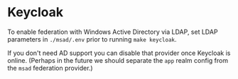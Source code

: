 # Keycloak

To enable federation with Windows Active Directory via LDAP, set LDAP parameters
in `./msad/.env` prior to running `make keycloak`.

If you don't need AD support you can disable that provider once Keycloak is
online. (Perhaps in the future we should separate the `app` realm config from
the `msad` federation provider.)